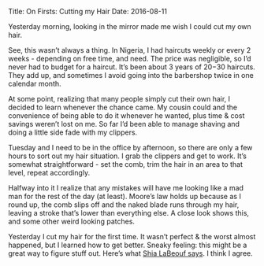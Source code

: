 Title: On Firsts: Cutting my Hair
Date: 2016-08-11



Yesterday morning, looking in the mirror made me wish I could cut my own hair.

See, this wasn’t always a thing. In Nigeria, I had haircuts weekly or every 2 weeks - depending on free time, and need. The price was negligible, so I’d never had to budget for a haircut. 
It’s been about 3 years of $20-$30 haircuts. They add up, and sometimes I avoid going into the barbershop twice in one calendar month.

At some point, realizing that many people simply cut their own hair, I decided to learn whenever the chance came. My cousin could and the convenience of being able to do it whenever he wanted, plus time & cost savings weren’t lost on me. So far I’d been able to manage shaving and doing a little side fade with my clippers.

Tuesday and I need to be in the office by afternoon, so there are only a few hours to sort out my hair situation. I grab the clippers and get to work. It’s somewhat straightforward - set the comb, trim the hair in an area to that level, repeat accordingly.

Halfway into it I realize that any mistakes will have me looking like a mad man for the rest of the day (at least).
Moore’s law holds up because as I round up, the comb slips off and the naked blade runs through my hair, leaving a stroke that’s lower than everything else. A close look shows this, and some other weird looking patches. 

Yesterday I cut my hair for the first time. It wasn’t perfect & the worst almost happened, but I learned how to get better. Sneaky feeling: this might be a great way to figure stuff out. 
Here’s what [Shia LaBeouf says](https://www.youtube.com/watch?v=ZXsQAXx_ao0). I think I agree.
